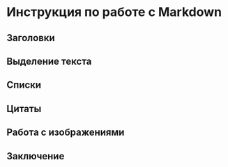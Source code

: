 # Инструкция по работе с Markdown

## Заголовки

## Выделение текста

## Списки

## Цитаты 

## Работа с изображениями

## Заключение